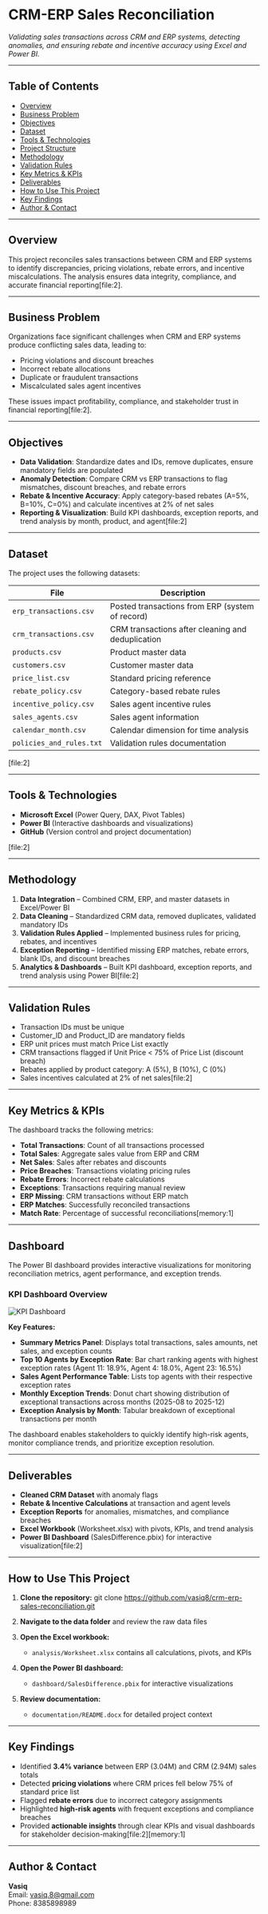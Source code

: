 # CRM-ERP Sales Reconciliation

_Validating sales transactions across CRM and ERP systems, detecting anomalies, and ensuring rebate and incentive accuracy using Excel and Power BI._

---

## Table of Contents
- [Overview](#overview)
- [Business Problem](#business-problem)
- [Objectives](#objectives)
- [Dataset](#dataset)
- [Tools & Technologies](#tools--technologies)
- [Project Structure](#project-structure)
- [Methodology](#methodology)
- [Validation Rules](#validation-rules)
- [Key Metrics & KPIs](#key-metrics--kpis)
- [Deliverables](#deliverables)
- [How to Use This Project](#how-to-use-this-project)
- [Key Findings](#key-findings)
- [Author & Contact](#author--contact)

---

## Overview

This project reconciles sales transactions between CRM and ERP systems to identify discrepancies, pricing violations, rebate errors, and incentive miscalculations. The analysis ensures data integrity, compliance, and accurate financial reporting[file:2].

---

## Business Problem

Organizations face significant challenges when CRM and ERP systems produce conflicting sales data, leading to:
- Pricing violations and discount breaches
- Incorrect rebate allocations
- Duplicate or fraudulent transactions
- Miscalculated sales agent incentives

These issues impact profitability, compliance, and stakeholder trust in financial reporting[file:2].

---

## Objectives

- **Data Validation**: Standardize dates and IDs, remove duplicates, ensure mandatory fields are populated
- **Anomaly Detection**: Compare CRM vs ERP transactions to flag mismatches, discount breaches, and rebate errors
- **Rebate & Incentive Accuracy**: Apply category-based rebates (A=5%, B=10%, C=0%) and calculate incentives at 2% of net sales
- **Reporting & Visualization**: Build KPI dashboards, exception reports, and trend analysis by month, product, and agent[file:2]

---

## Dataset

The project uses the following datasets:

| File | Description |
|------|-------------|
| `erp_transactions.csv` | Posted transactions from ERP (system of record) |
| `crm_transactions.csv` | CRM transactions after cleaning and deduplication |
| `products.csv` | Product master data |
| `customers.csv` | Customer master data |
| `price_list.csv` | Standard pricing reference |
| `rebate_policy.csv` | Category-based rebate rules |
| `incentive_policy.csv` | Sales agent incentive rules |
| `sales_agents.csv` | Sales agent information |
| `calendar_month.csv` | Calendar dimension for time analysis |
| `policies_and_rules.txt` | Validation rules documentation |

[file:2]

---

## Tools & Technologies

- **Microsoft Excel** (Power Query, DAX, Pivot Tables)
- **Power BI** (Interactive dashboards and visualizations)
- **GitHub** (Version control and project documentation)

[file:2]



---

## Methodology

1. **Data Integration** – Combined CRM, ERP, and master datasets in Excel/Power BI
2. **Data Cleaning** – Standardized CRM data, removed duplicates, validated mandatory IDs
3. **Validation Rules Applied** – Implemented business rules for pricing, rebates, and incentives
4. **Exception Reporting** – Identified missing ERP matches, rebate errors, blank IDs, and discount breaches
5. **Analytics & Dashboards** – Built KPI dashboard, exception reports, and trend analysis using Power BI[file:2]

---

## Validation Rules

- Transaction IDs must be unique
- Customer_ID and Product_ID are mandatory fields
- ERP unit prices must match Price List exactly
- CRM transactions flagged if Unit Price < 75% of Price List (discount breach)
- Rebates applied by product category: A (5%), B (10%), C (0%)
- Sales incentives calculated at 2% of net sales[file:2]

---

## Key Metrics & KPIs

The dashboard tracks the following metrics:
- **Total Transactions**: Count of all transactions processed
- **Total Sales**: Aggregate sales value from ERP and CRM
- **Net Sales**: Sales after rebates and discounts
- **Price Breaches**: Transactions violating pricing rules
- **Rebate Errors**: Incorrect rebate calculations
- **Exceptions**: Transactions requiring manual review
- **ERP Missing**: CRM transactions without ERP match
- **ERP Matches**: Successfully reconciled transactions
- **Match Rate**: Percentage of successful reconciliations[memory:1]

---
## Dashboard

The Power BI dashboard provides interactive visualizations for monitoring reconciliation metrics, agent performance, and exception trends.

### KPI Dashboard Overview

![KPI Dashboard](dashboard/images/KPI-Dashboard.jpeg)

**Key Features:**
- **Summary Metrics Panel**: Displays total transactions, sales amounts, net sales, and exception counts
- **Top 10 Agents by Exception Rate**: Bar chart ranking agents with highest exception rates (Agent 11: 18.9%, Agent 4: 18.0%, Agent 23: 16.5%)
- **Sales Agent Performance Table**: Lists top agents with their respective exception rates
- **Monthly Exception Trends**: Donut chart showing distribution of exceptional transactions across months (2025-08 to 2025-12)
- **Exception Analysis by Month**: Tabular breakdown of exceptional transactions per month

The dashboard enables stakeholders to quickly identify high-risk agents, monitor compliance trends, and prioritize exception resolution.

---

## Deliverables

- **Cleaned CRM Dataset** with anomaly flags
- **Rebate & Incentive Calculations** at transaction and agent levels
- **Exception Reports** for anomalies, mismatches, and compliance breaches
- **Excel Workbook** (Worksheet.xlsx) with pivots, KPIs, and trend analysis
- **Power BI Dashboard** (SalesDifference.pbix) for interactive visualization[file:2]

---

## How to Use This Project

1. **Clone the repository:**
git clone https://github.com/vasiq8/crm-erp-sales-reconciliation.git

2. **Navigate to the data folder** and review the raw data files

3. **Open the Excel workbook:**
   - `analysis/Worksheet.xlsx` contains all calculations, pivots, and KPIs

4. **Open the Power BI dashboard:**
   - `dashboard/SalesDifference.pbix` for interactive visualizations

5. **Review documentation:**
   - `documentation/README.docx` for detailed project context

---

## Key Findings

- Identified **3.4% variance** between ERP (3.04M) and CRM (2.94M) sales totals
- Detected **pricing violations** where CRM prices fell below 75% of standard price list
- Flagged **rebate errors** due to incorrect category assignments
- Highlighted **high-risk agents** with frequent exceptions and compliance breaches
- Provided **actionable insights** through clear KPIs and visual dashboards for stakeholder decision-making[file:2][memory:1]

---

## Author & Contact

**Vasiq**  
 Email: vasiq.8@gmail.com  
 Phone: 8385898989  

